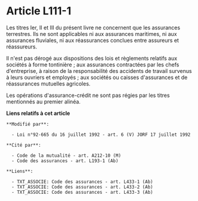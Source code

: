 # Article L111-1

Les titres Ier, II et III du présent livre ne concernent que les assurances terrestres. Ils ne sont applicables ni aux
assurances maritimes, ni aux assurances fluviales, ni aux réassurances conclues entre assureurs et réassureurs.

Il n'est pas dérogé aux dispositions des lois et règlements relatifs aux sociétés à forme tontinière ; aux assurances
contractées par les chefs d'entreprise, à raison de la responsabilité des accidents de travail survenus à leurs ouvriers et
employés ; aux sociétés ou caisses d'assurances et de réassurances mutuelles agricoles.

Les opérations d'assurance-crédit ne sont pas régies par les titres mentionnés au premier alinéa.

**Liens relatifs à cet article**

	**Modifié par**:

	  - Loi n°92-665 du 16 juillet 1992 - art. 6 (V) JORF 17 juillet 1992

	**Cité par**:

	  - Code de la mutualité - art. A212-10 (M)
	  - Code des assurances - art. L193-1 (Ab)

	**Liens**:

	  - TXT_ASSOCIE: Code des assurances - art. L433-1 (Ab)
	  - TXT_ASSOCIE: Code des assurances - art. L433-2 (Ab)
	  - TXT_ASSOCIE: Code des assurances - art. L433-3 (Ab)

